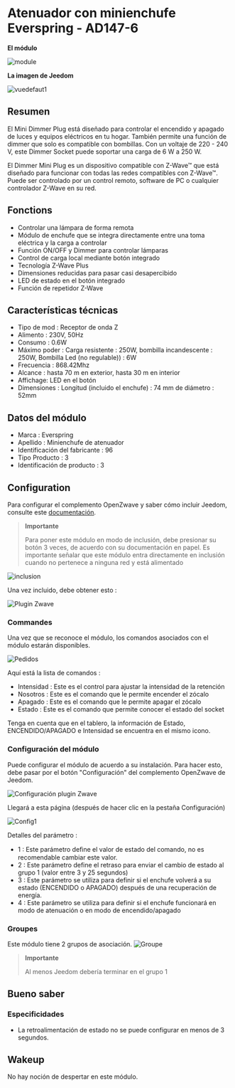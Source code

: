 # Atenuador con minienchufe Everspring - AD147-6

 **El módulo**

![module](images/everspring.AD147-6/module.jpg)

 **La imagen de Jeedom**

![vuedefaut1](images/everspring.AD147-6/vuedefaut1.jpg)

## Resumen

El Mini Dimmer Plug está diseñado para controlar el encendido y apagado de luces y equipos eléctricos en tu hogar. También permite una función de dimmer que solo es compatible con bombillas. Con un voltaje de 220 - 240 V, este Dimmer Socket puede soportar una carga de 6 W a 250 W.

El Dimmer Mini Plug es un dispositivo compatible con Z-Wave™ que está diseñado para funcionar con todas las redes compatibles con Z-Wave™. Puede ser controlado por un control remoto, software de PC o cualquier controlador Z-Wave en su red.

## Fonctions

-   Controlar una lámpara de forma remota
-   Módulo de enchufe que se integra directamente entre una toma eléctrica y la carga a controlar
-   Función ON/OFF y Dimmer para controlar lámparas
-   Control de carga local mediante botón integrado
-   Tecnología Z-Wave Plus
-   Dimensiones reducidas para pasar casi desapercibido
-   LED de estado en el botón integrado
-   Función de repetidor Z-Wave

## Características técnicas

-   Tipo de mod : Receptor de onda Z
-   Alimento : 230V, 50Hz
-   Consumo : 0.6W
-   Máximo poder : Carga resistente : 250W, bombilla incandescente : 250W, Bombilla Led (no regulable)) : 6W
-   Frecuencia : 868.42Mhz
-   Alcance : hasta 70 m en exterior, hasta 30 m en interior
-   Affichage: LED en el botón
-   Dimensiones : Longitud (incluido el enchufe) : 74 mm de diámetro : 52mm

## Datos del módulo

-   Marca : Everspring
-   Apellido : Minienchufe de atenuador
-   Identificación del fabricante : 96
-   Tipo Producto : 3
-   Identificación de producto : 3

## Configuration

Para configurar el complemento OpenZwave y saber cómo incluir Jeedom, consulte este [documentación](https://doc.jeedom.com/es_ES/plugins/automation%20protocol/openzwave/).

> **Importante**
>
> Para poner este módulo en modo de inclusión, debe presionar su botón 3 veces, de acuerdo con su documentación en papel. Es importante señalar que este módulo entra directamente en inclusión cuando no pertenece a ninguna red y está alimentado

![inclusion](images/everspring.AD147-6/inclusion.jpg)

Una vez incluido, debe obtener esto :

![Plugin Zwave](images/everspring.AD147-6/information.jpg)

### Commandes

Una vez que se reconoce el módulo, los comandos asociados con el módulo estarán disponibles.

![Pedidos](images/everspring.AD147-6/commandes.jpg)

Aquí está la lista de comandos :

-   Intensidad : Este es el control para ajustar la intensidad de la retención
-   Nosotros : Este es el comando que le permite encender el zócalo
-   Apagado : Este es el comando que le permite apagar el zócalo
-   Estado : Este es el comando que permite conocer el estado del socket

Tenga en cuenta que en el tablero, la información de Estado, ENCENDIDO/APAGADO e Intensidad se encuentra en el mismo icono.

### Configuración del módulo

Puede configurar el módulo de acuerdo a su instalación. Para hacer esto, debe pasar por el botón "Configuración" del complemento OpenZwave de Jeedom.

![Configuración plugin Zwave](images/plugin/bouton_configuration.jpg)

Llegará a esta página (después de hacer clic en la pestaña Configuración)

![Config1](images/everspring.AD147-6/config1.jpg)

Detalles del parámetro :

-   1 : Este parámetro deﬁne el valor de estado del comando, no es recomendable cambiar este valor.
-   2 : Este parámetro define el retraso para enviar el cambio de estado al grupo 1 (valor entre 3 y 25 segundos)
-   3 : Este parámetro se utiliza para definir si el enchufe volverá a su estado (ENCENDIDO o APAGADO) después de una recuperación de energía.
-   4 : Este parámetro se utiliza para definir si el enchufe funcionará en modo de atenuación o en modo de encendido/apagado

### Groupes

Este módulo tiene 2 grupos de asociación.
![Groupe](images/everspring.AD147-6/groupe.jpg)

> **Importante**
>
> Al menos Jeedom debería terminar en el grupo 1

## Bueno saber

### Especificidades

-   La retroalimentación de estado no se puede configurar en menos de 3 segundos.

## Wakeup

No hay noción de despertar en este módulo.
